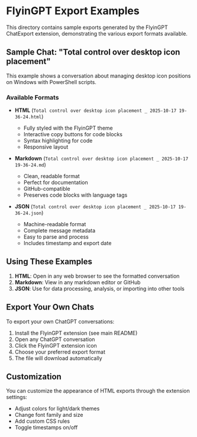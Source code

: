 # FlyinGPT Export Examples

This directory contains sample exports generated by the FlyinGPT ChatExport extension, demonstrating the various export formats available.

## Sample Chat: "Total control over desktop icon placement"

This example shows a conversation about managing desktop icon positions on Windows with PowerShell scripts.

### Available Formats

- **HTML** (`Total control over desktop icon placement _ 2025-10-17 19-36-24.html`)
  - Fully styled with the FlyinGPT theme
  - Interactive copy buttons for code blocks
  - Syntax highlighting for code
  - Responsive layout

- **Markdown** (`Total control over desktop icon placement _ 2025-10-17 19-36-24.md`)
  - Clean, readable format
  - Perfect for documentation
  - GitHub-compatible
  - Preserves code blocks with language tags

- **JSON** (`Total control over desktop icon placement _ 2025-10-17 19-36-24.json`)
  - Machine-readable format
  - Complete message metadata
  - Easy to parse and process
  - Includes timestamp and export date

## Using These Examples

1. **HTML**: Open in any web browser to see the formatted conversation
2. **Markdown**: View in any markdown editor or GitHub
3. **JSON**: Use for data processing, analysis, or importing into other tools

## Export Your Own Chats

To export your own ChatGPT conversations:

1. Install the FlyinGPT extension (see main README)
2. Open any ChatGPT conversation
3. Click the FlyinGPT extension icon
4. Choose your preferred export format
5. The file will download automatically

## Customization

You can customize the appearance of HTML exports through the extension settings:
- Adjust colors for light/dark themes
- Change font family and size
- Add custom CSS rules
- Toggle timestamps on/off
